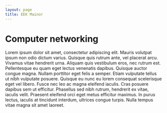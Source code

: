 ```yaml
---
layout: page
title: EEK Mainor
---
```


# Computer networking

Lorem ipsum dolor sit amet, consectetur adipiscing elit. Mauris volutpat ipsum non odio dictum varius. Quisque quis rutrum ante, vel placerat arcu. Vivamus vitae hendrerit urna. Aliquam quis vestibulum eros, nec rutrum est. Pellentesque eu quam eget lectus venenatis dapibus. Quisque auctor congue magna. Nullam porttitor eget felis a semper. Etiam vulputate tellus ut nibh vulputate posuere. Quisque eu nunc eu lorem consequat scelerisque eget vel libero. Fusce nec leo ac magna eleifend iaculis. Cras posuere dapibus sem ut efficitur. Phasellus sed nibh rutrum, hendrerit ex vitae, iaculis velit. Praesent eleifend orci eget metus efficitur maximus. In purus lectus, iaculis at tincidunt interdum, ultrices congue turpis. Nulla tempus vitae magna sit amet laoreet.
